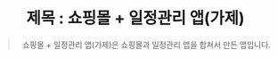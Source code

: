<div align="center">

# 제목 : 쇼핑몰 + 일정관리 앱(가제)
> 쇼핑몰 + 일정관리 앱(가제)은 쇼핑몰과 일정관리 앱을 합쳐서 만든 앱입니다.

</div>
